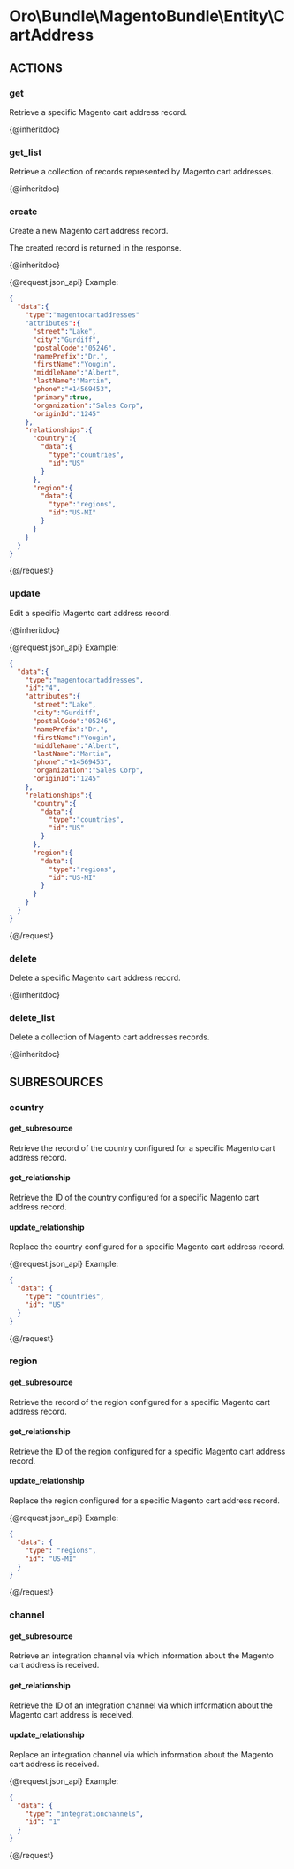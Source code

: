 # Oro\Bundle\MagentoBundle\Entity\CartAddress

## ACTIONS  

### get

Retrieve a specific Magento cart address record.

{@inheritdoc}

### get_list

Retrieve a collection of records represented by Magento cart addresses.

{@inheritdoc}

### create

Create a new Magento cart address record.

The created record is returned in the response.

{@inheritdoc}

{@request:json_api}
Example:

```JSON
{  
  "data":{
    "type":"magentocartaddresses"
    "attributes":{
      "street":"Lake",
      "city":"Gurdiff",
      "postalCode":"05246",
      "namePrefix":"Dr.",
      "firstName":"Yougin",
      "middleName":"Albert",
      "lastName":"Martin",
      "phone":"+14569453",
      "primary":true,
      "organization":"Sales Corp",
      "originId":"1245"
    },
    "relationships":{
      "country":{  
        "data":{
          "type":"countries",
          "id":"US"
        }
      },
      "region":{  
        "data":{
          "type":"regions",
          "id":"US-MI"
        }
      }
    }
  }
}
```
{@/request}

### update

Edit a specific Magento cart address record.

{@inheritdoc}

{@request:json_api}
Example:

```JSON
{  
  "data":{
    "type":"magentocartaddresses",
    "id":"4",
    "attributes":{
      "street":"Lake",
      "city":"Gurdiff",
      "postalCode":"05246",
      "namePrefix":"Dr.",
      "firstName":"Yougin",
      "middleName":"Albert",
      "lastName":"Martin",
      "phone":"+14569453",
      "organization":"Sales Corp",
      "originId":"1245"
    },
    "relationships":{
      "country":{
        "data":{
          "type":"countries",
          "id":"US"
        }
      },
      "region":{
        "data":{
          "type":"regions",
          "id":"US-MI"
        }
      }
    }
  }
}
```
{@/request}

### delete

Delete a specific Magento cart address record.

{@inheritdoc}

### delete_list

Delete a collection of Magento cart addresses records.

{@inheritdoc}

## SUBRESOURCES

### country

#### get_subresource

Retrieve the record of the country configured for a specific Magento cart address record.

#### get_relationship

Retrieve the ID of the country configured for a specific Magento cart address record.

#### update_relationship

Replace the country configured for a specific Magento cart address record.

{@request:json_api}
Example:

```JSON
{
  "data": {
    "type": "countries",
    "id": "US"
  }
}
```
{@/request}

### region

#### get_subresource

Retrieve the record of the region configured for a specific Magento cart address record.

#### get_relationship

Retrieve the ID of the region configured for a specific Magento cart address record.

#### update_relationship

Replace the region configured for a specific Magento cart address record.

{@request:json_api}
Example:

```JSON
{
  "data": {
    "type": "regions",
    "id": "US-MI"
  }
}
```
{@/request}

### channel

#### get_subresource

Retrieve an integration channel via which information about the Magento cart address is received.

#### get_relationship

Retrieve the ID of an integration channel via which information about the Magento cart address is received.

#### update_relationship

Replace an integration channel via which information about the Magento cart address is received.

{@request:json_api}
Example:

```JSON
{
  "data": {
    "type": "integrationchannels",
    "id": "1"
  }
}
```
{@/request}
